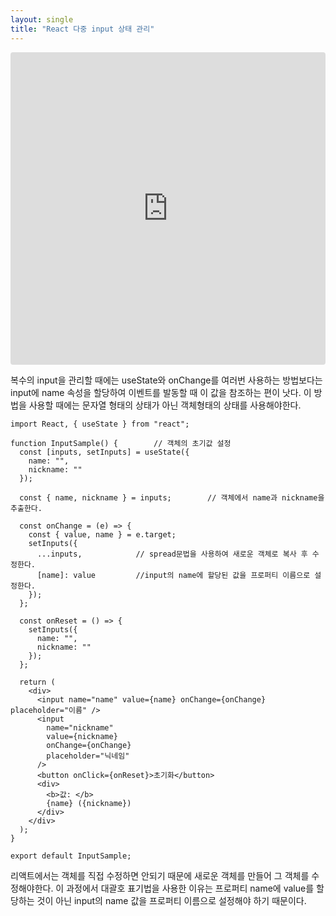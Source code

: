 ```yaml
---
layout: single
title: "React 다중 input 상태 관리"
---
```

<iframe src="https://codesandbox.io/embed/reactmultiinputs-jdvchf?fontsize=14&hidenavigation=1&theme=light"
     style="width:100%; height:500px; border:0; border-radius: 4px; overflow:hidden;"
     title="reactMultiInputs"
     allow="accelerometer; ambient-light-sensor; camera; encrypted-media; geolocation; gyroscope; hid; microphone; midi; payment; usb; vr; xr-spatial-tracking"
     sandbox="allow-forms allow-modals allow-popups allow-presentation allow-same-origin allow-scripts"
   ></iframe>

복수의 input을 관리할 때에는 useState와 onChange를 여러번 사용하는 방법보다는 input에 name 속성을 할당하여 이벤트를 발동할 때 이 값을 참조하는 편이 낫다.
 이 방법을 사용할 때에는 문자열 형태의 상태가 아닌 객체형태의 상태를 사용해야한다.
 
 	import React, { useState } from "react";
    
    function InputSample() {		// 객체의 초기값 설정
      const [inputs, setInputs] = useState({
        name: "",
        nickname: ""
      });
    
      const { name, nickname } = inputs;		// 객체에서 name과 nickname을 추출한다.
    
      const onChange = (e) => {
        const { value, name } = e.target;
        setInputs({
          ...inputs,			// spread문법을 사용하여 새로운 객체로 복사 후 수정한다.
          [name]: value			//input의 name에 할당된 값을 프로퍼티 이름으로 설정한다.
        });
      };
    
      const onReset = () => {
        setInputs({
          name: "",
          nickname: ""
        });
      };
    
      return (
        <div>
          <input name="name" value={name} onChange={onChange} placeholder="이름" />
          <input
            name="nickname"
            value={nickname}
            onChange={onChange}
            placeholder="닉네임"
          />
          <button onClick={onReset}>초기화</button>
          <div>
            <b>값: </b>
            {name} ({nickname})
          </div>
        </div>
      );
    }
    
    export default InputSample;
    
리액트에서는 객체를 직접 수정하면 안되기 때문에 새로운 객체를 만들어 그 객체를 수정해야한다. 이 과정에서 대괄호 표기법을 사용한 이유는 프로퍼티 name에 value를 할당하는 것이 아닌 input의 name 값을 프로퍼티 이름으로 설정해야 하기 때문이다.
